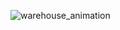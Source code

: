 ![warehouse_animation](https://github.com/user-attachments/assets/8cac4dd1-3210-4144-9f22-dccefd89eb53)
